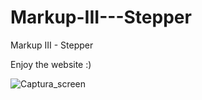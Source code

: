 # Markup-III---Stepper

Markup III - Stepper

Enjoy the website :)

![Captura_screen](https://user-images.githubusercontent.com/113383293/192897109-49f55063-0d2c-45ac-9a5c-ec5ae0707a15.PNG)
